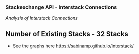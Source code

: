 ### **Stackexchange API** - Interstack Connections

_Analysis of Interstack Connections_



## Number of Existing Stacks - 32 Stacks
* See the graphs here https://sabinamp.github.io/interstack/


  


